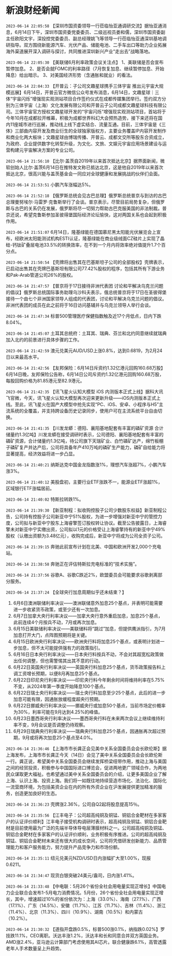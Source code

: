 # 新浪财经新闻
`2023-06-14 22:05:58` 【深圳市国资委领导一行莅临怡亚通调研交流】据怡亚通消息，6月14日下午，深圳市国资委党委委员、二级巡视员娄和儒，深圳市国资委副主任欧阳文宇，深投控党委委员、副总经理姚飞等领导一行莅临怡亚通深圳基地调研指导。双方围绕新能源汽车、光伏产品、储能电池、二手车出口等助力企业拓展海外渠道展开深入调研与探讨，共同推进深圳新兴产业“走出去”战略落地。

`2023-06-14 22:05:30` 【美联储6月利率政策会议关注点】
 1、美联储是否会宣布暂停加息。
2、是否会就FOMC的利率路径（7月恢复加息、继续暂停加息、开始降息）给出暗示。
3、对美国经济形势（含通胀和就业）的看法。

`2023-06-14 22:04:33` 【开普云：子公司文趣星球携手三体宇宙 推出元宇宙大规模巡展】6月14日，开普云官方微信公众号发布消息，6月14日，文趣星球｜三体“宇宙闪烁”增强现实观测站项目合作签约仪式在成都传媒集团举行。签约双方分别为三体宇宙（上海）文化发展有限公司和开普云子公司成都文趣星球科技有限公司。三体宇宙官方授权文趣星球开发的“宇宙闪烁”增强现实观测站项目，首站将于今年10月在成都拉开帷幕，积极为成都世界科幻大会预热造势，接下来还将在国内11座城市进行巡展，推动线上线下虚实结合、流量互通。目前，三体宇宙是《三体》三部曲内容开发及商业衍生的全球独家版权方，主要业务覆盖IP内容开发制作和商业化两大板块；文趣星球由博瑞传播、开普云、成都文交所等股东合资成立，为政府、企业提供数字化转型升级，为文化、文旅、文娱元宇宙应用场景建设与运营构建元宇宙解决方案的专业公司。

`2023-06-14 21:56:10` 【比尔·盖茨自2019年以来首次抵达北京】据界面新闻，微软创始人比尔·盖茨6月14日在推特发文称已抵达北京，这是他自2019年以来首次抵达北京，很高兴能与盖茨基金会一同应对全球健康和发展挑战的伙伴们会面。

`2023-06-14 21:53:51` 小鹏汽车涨幅达5%。

`2023-06-14 21:52:18`   【俄罗斯总统会见古巴总理】俄罗斯总统普京与到访的古巴总理曼努埃尔·马雷罗·克鲁斯举行了会谈。普京表示，尽管目前局势复杂，但俄罗斯与古巴的关系仍在发展，俄罗斯将尽一切努力帮助古巴克服美国的非法制裁。普京还说，希望克鲁斯参加圣彼得堡国际经济论坛愉快，这对两国关系也会起到积极作用。

`2023-06-14 21:51:07` 6月14日，隆基绿能在德国慕尼黑太阳能光伏展览会上宣布，经欧洲太阳能测试机构ESTI认证，隆基绿能在商业级绒面CZ硅片上实现了晶硅-钙钛矿叠层电池33.5%的转换效率，在不到一个月内将效率绝对值提升1.7个百分点。

`2023-06-14 21:50:54`   【壳牌将出售其在巴基斯坦子公司的全部股权】壳牌表示，已启动出售其在壳牌巴基斯坦有限公司77.42%股权的程序，包括其所有下游业务和Pak-Arab管道公司26%的股权。

`2023-06-14 21:47:57`   【普京将于17日接待非洲代表团 讨论和平解决乌克兰问题的倡议】俄罗斯总统国际事务助理乌沙科夫表示，俄总统普京将于17日在圣彼得堡接待一个由七个非洲国家领导人组成的代表团，讨论和平解决乌克兰问题的倡议。非洲代表团的成员在此之前将于16日访问基辅并与乌克兰领导人举行会谈。

`2023-06-14 21:47:34` 标普500管理医疗保健指数触及近17个月低点，日内下跌8.04%。

`2023-06-14 21:45:07` 土耳其总统府：土耳其、瑞典、芬兰和北约同意继续就瑞典加入北约的前景进行具体步骤的工作。

`2023-06-14 21:42:59` 澳元兑美元AUD/USD上涨0.8%，达到0.6819，为2月24日以来最高水平。

`2023-06-14 21:42:56` 【友邦保险：6月14日斥资约1.32亿港元回购160.68万股】6月14日晚，友邦保险公告称，6月14日公司斥资约1.32亿港元回购160.68万股，每股回购价格为81.85港元至82.9港元。

`2023-06-14 21:42:35` 【讯飞星火认知大模型 iOS 内测版本正式上线】据科大讯飞官微，今天，讯飞星火认知大模型再次迎来更新升级——iOS内测版本正式上线。至此，讯飞星火在国产大模型中抢先实现“PC、iOS、安卓、小程序与H5”主流系统的全覆盖，并支持跨设备历史记录同步，使用户可在主流系统平台自由切换。

`2023-06-14 21:41:35` 【川发龙蟒：德阳、襄阳基地配套有丰富的磷矿资源 合计储量约1.3亿吨】川发龙蟒在接受调研时表示，公司德阳、襄阳基地配套有丰富的磷矿资源，合计储量约1.3亿吨，待公司旗下天瑞矿业、白竹磷矿达产，绵竹板棚子磷矿复产并达产后，公司将具备年产410万吨的磷矿生产能力，磷矿自给能力将显著提高，经济效益将进一步凸显。

`2023-06-14 21:40:21` 纳斯达克中国金龙指数涨1%，理想汽车涨超7%，小鹏汽车涨3%。

`2023-06-14 21:40:12` 美股盘初，主要行业ETF涨跌不一，能源业ETF涨超1%，区域银行ETF涨幅居前。

`2023-06-14 21:40:02` 特斯拉转跌1%。

`2023-06-14 21:39:30`   【新亚制程：拟收购控股子公司少数股东权益】新亚制程公告，公司持有控股子公司新亚中宁51%股权，为进一步增强对新亚中宁的管控力度，公司拟与新亚中宁股东上海睿擎签订股权转让协议。截至公告披露日，上海睿擎未对新亚中宁实缴出资，公司拟以1元的价格受让上海睿擎持有的新亚中宁49%股权（认缴出资额为3.48亿元），收购完成后，新亚中宁将成为公司全资子公司。

`2023-06-14 21:39:15` 奔驰此前宣布计划在北美、中国和欧洲开发2,000个充电站。

`2023-06-14 21:38:58` 奔驰正在评估特斯拉充电标准的“技术实施”。

`2023-06-14 21:37:56` 谷歌A、谷歌C跌近2%，欧盟委员会可能要求谷歌剥离部分服务。

`2023-06-14 21:37:24` 【全球央行加息周期似乎还未结束？】
1. 6月6日澳洲联储利率决议——澳洲联储意外加息25个基点，并表明可能需要进一步收紧货币政策，或至少还有一次加息。
2. 6月7日加拿大央行利率决议——加拿大央行意外重启加息，加息25个基点，此前连续4个月按兵不动，7月或再次加息。
3. 6月15日美联储利率决议——美联储料将“跳过”加息，但提供鹰派指引，为7月加息打开大门，点阵图预期将是关键。
4. 6月15日欧洲央行利率决议——欧洲央行料将加息25个基点，或表明计划进一步加息，但不太可能提供强有力的政策指引。
5. 6月16日日本央行利率决议——日本央行料按兵不动，不会对其超宽松政策做出任何调整，但也需警惕其出其不意的行动。
6. 6月22日英国央行利率决议——英国央行料加息25个基点，货币政策报告料上调工资增长预期，以便8月再加息25个基点。
7. 6月22日印尼央行利率决议——印尼央行料今年剩余时间将维持利率在5.75%不变，从2024年第一季度开始降息100个基点。
8. 6月22日瑞士央行利率决议——瑞士央行料加息至少25个基点，此后的进一步加息可能有限，因通胀放缓程度超央行预期。
9. 6月22日挪威央行利率决议——挪威央行或加息50个基点，当前市场定价概率为30%，利率可能在9月达到4.25%的峰值。
10. 6月23日墨西哥央行利率决议——墨西哥央行料在未来两次会议上继续维持利率不变，9月会议是否调整仍待观察。
11. 6月29日瑞典央行利率决议——瑞典央行料加息25个基点，因通胀再次超过预期，9月或将再次加息25个基点至4.0%。

`2023-06-14 21:36:46` 【上海市市长龚正会见美中关系全国委员会会长欧伦斯】据上海发布，上海市市长龚正今天（14日）会见了美中关系全国委员会会长欧伦斯一行。龚正说，希望美中关系全国委员会继续发挥桥梁纽带作用，推动上海与美国之间的经贸投资，积极参与中国国际进口博览会，促进两地更广领域合作，为两地民众谋取更大福祉。也希望通过美中关系全国委员会的介绍，让更多美国企业了解上海、认识上海、投资上海。我们将一如既往地持续营造市场化、法治化、国际化一流营商环境，为包括美资企业在内的所有外资企业在沪发展提供更加精准的服务，创造更加良好的生态。

`2023-06-14 21:36:23` 壳牌涨2.36%，公司自Q2起将股息提高15％。

`2023-06-14 21:35:56`   【江丰电子：公司超高纯铜及铜锰、铜铝合金靶材在多家客户的认证评价顺利】江丰电子接受机构调研时表示，超高纯铜及铜锰、铜铝合金靶材是目前使用最为广泛的先端半导体导电层薄膜材料之一。公司超高纯铜及铜锰、铜铝合金靶材在多家客户的认证评价顺利，业务积极有序推进。公司的超高纯铜及铜锰、铜铝合金靶材未来还有很大的成长空间，公司将凭借研发创新能力、品质管理能力和客户服务能力，努力提升产品竞争力和市场份额。

`2023-06-14 21:35:11` 纽元兑美元NZD/USD日内涨幅扩大至1.00%，现报0.6211。

`2023-06-14 21:34:47` 现货白银突破24美元/盎司，日内涨1.41%。

`2023-06-14 21:33:48` 【中电联：5月26个省份全社会用电量实现正增长】中国电力企业联合会发布1-5月电力消费情况。5月份，26个省份全社会用电量实现正增长，其中，增速超过10%的省份依次为：上海（33.0%）、海南（27.1%）、广西（17.1%）、广东（14.5%）、安徽（11.7%）、江苏（11.7%）、吉林（11.4%）、浙江（11.4%）、北京（11.3%）、四川（10.9%）、湖南（10.5%）和内蒙古（10.2%）。

`2023-06-14 21:30:32` 【道指开盘跌0.5%，标普500涨0.1%，纳指跌0.02%】罗技跌11.1%，CEO离职。沃达丰涨1.2%，沃达丰和长和同意合并双方英国业务。AMD涨2.4%，亚马逊云计算部门考虑使用其AI芯片。联合健康跌6.1%，高管透露老年人手术数量呈上升趋势。

